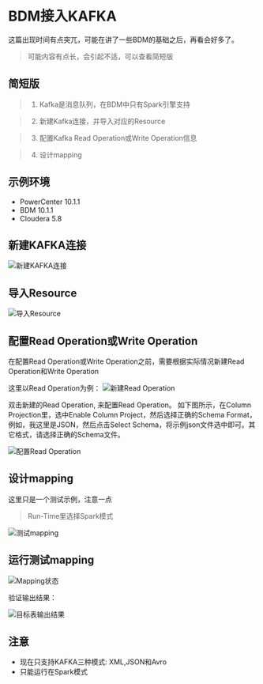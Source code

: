 # BDM接入KAFKA

这篇出现时间有点突兀，可能在讲了一些BDM的基础之后，再看会好多了。

> 可能内容有点长，会引起不适，可以查看简短版


## 简短版

> 1. Kafka是消息队列，在BDM中只有Spark引擎支持

> 2. 新建Kafka连接，并导入对应的Resource

> 3. 配置Kafka Read Operation或Write Operation信息

> 4. 设计mapping


## 示例环境
- PowerCenter 10.1.1
- BDM 10.1.1
- Cloudera 5.8


## 新建KAFKA连接

![新建KAFKA连接](BDM_KAFKA_CONNECTION.png)

## 导入Resource

![导入Resource](BDM_KAFKA_RESOURCE.png)

## 配置Read Operation或Write Operation

在配置Read Operation或Write Operation之前，需要根据实际情况新建Read Operation和Write Operation

这里以Read Operation为例：
![新建Read Operation](BDM_KAFKA_READOPERATION.png)

双击新建的Read Operation, 来配置Read Operation。
如下图所示，在Column Projection里，选中Enable Column Project，然后选择正确的Schema Format，例如，我这里是JSON，然后点击Select Schema，将示例json文件选中即可。其它格式，请选择正确的Schema文件。

![配置Read Operation](BDM_KAFKA_READOPERATION_CONF.png)


## 设计mapping

这里只是一个测试示例，注意一点
> Run-Time里选择Spark模式

![测试mapping](BDM_KAFKA2HIVE_MAPPING.png)



## 运行测试mapping

![Mapping状态](BDM_KAFKA2HIVE_MAPPING_STATUS.png)

验证输出结果：

![目标表输出结果](BDM_KAFKA2HIVE_MAPPING_OUTPUT.png)


## 注意
- 现在只支持KAFKA三种模式: XML,JSON和Avro
- 只能运行在Spark模式